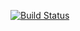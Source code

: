 [![Build Status](https://travis-ci.org/filcoster/trpo.svg?branch=master)](https://travis-ci.org/filcoster/trpo)